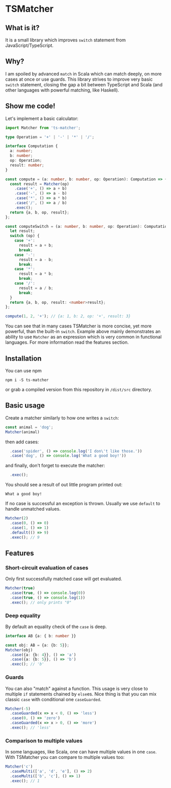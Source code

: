 # TSMatcher

## What is it?

It is a small library which improves `switch` statement from JavaScript/TypeScript.

## Why?

I am spoiled by advanced `match` in Scala which can match deeply, on more cases at once or use guards.
This library strives to improve very basic `switch` statement, closing the gap a bit between TypeScript and Scala (and other languages with powerful matching, like Haskell).

## Show me code!

Let's implement a basic calculator:

```typescript
import Matcher from 'ts-matcher';

type Operation = '+' | '-' | '*' | '/';

interface Computation {
  a: number;
  b: number;
  op: Operation;
  result: number;
}

const compute = (a: number, b: number, op: Operation): Computation => {
  const result = Matcher(op)
    .case('+', () => a + b)
    .case('-', () => a - b)
    .case('*', () => a * b)
    .case('/', () => a / b)
    .exec();
  return {a, b, op, result};
};

const computeSwitch = (a: number, b: number, op: Operation): Computation => {
  let result;
  switch (op) {
    case '+':
      result = a + b;
      break;
    case '-':
      result = a - b;
      break;
    case '*':
      result = a * b;
      break;
    case '/':
      result = a / b;
      break;
  }
  return {a, b, op, result: <number>result};
};

compute(1, 2, '+'); // {a: 1, b: 2, op: '+', result: 3}
```

You can see that in many cases TSMatcher is more concise, yet more powerful, than the built-in `switch`.
Example above mainly demonstrates an ability to use `Matcher` as an expression which is very common in functional languages.
For more information read the features section.

## Installation

You can use npm

```
npm i -S ts-matcher
```

or grab a compiled version from this repository in `/dist/src` directory.

## Basic usage

Create a matcher similarly to how one writes a `switch`:
```typescript
const animal = 'dog';
Matcher(animal)
```

then add cases:
```typescript
  .case('spider', () => console.log('I don\'t like those.'))
  .case('dog', () => console.log('What a good boy!'))
```

and finally, don't forget to execute the matcher:
```typescript
  .exec();
```

You should see a result of out little program printed out:
```
What a good boy!
```

If no case is successful an exception is thrown.
Usually we use `default` to handle unmatched values.

```typescript
Matcher(2)
  .case(0, () => 0)
  .case(1, () => 1)
  .default(() => 9)
  .exec(); // 9
```

## Features

### Short-circuit evaluation of cases

Only first successfully matched case will get evaluated.

```typescript
Matcher(true)
  .case(true, () => console.log(0))
  .case(true, () => console.log(1))
  .exec(); // only prints "0"
```

### Deep equality

By default an equality check of the `case` is deep.

```typescript
interface AB {a: { b: number }}

const obj: AB = {a: {b: 5}};
Matcher(obj)
  .case({a: {b: 4}}, () => 'a')
  .case({a: {b: 5}}, () => 'b')
  .exec(); // 'b'
```

### Guards

You can also "match" against a function. This usage is very close to multiple `if` statements chained by `else`es.
Nice thing is that you can mix classic `case` with conditional one `caseGuarded`.

```typescript
Matcher(-5)
  .caseGuarded(x => x < 0, () => 'less')
  .case(0, () => 'zero')
  .caseGuarded(x => x > 0, () => 'more')
  .exec(); // 'less'
```

### Comparison to multiple values

In some languages, like Scala, one can have multiple values in one `case`.
With TSMatcher you can compare to multiple values too:

```typescript
Matcher('c')
  .caseMulti(['a', 'd', 'e'], () => 2)
  .caseMulti(['b', 'c'], () => 1)
  .exec(); // 1
```
